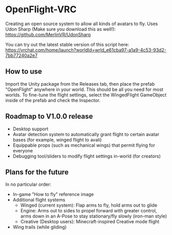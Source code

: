 # OpenFlight-VRC

Creating an open source system to allow all kinds of avatars to fly. Uses Udon Sharp (Make sure you download this as well!): https://github.com/MerlinVR/UdonSharp

You can try out the latest stable version of this script here: https://vrchat.com/home/launch?worldId=wrld_e61cba97-a1a9-4c53-93d2-7bb77240a2e7

## How to use

Import the Unity package from the Releases tab, then place the prefab "OpenFlight" anywhere in your world. This should be all you need for most worlds.
To fine-tune the flight settings, select the WingedFlight GameObject inside of the prefab and check the Inspector.

## Roadmap to V1.0.0 release

- Desktop support
- Avatar detection system to automatically grant flight to certain avatar bases (for example, winged flight to avali)
- Equippable props (such as mechanical wings) that permit flying for everyone
- Debugging tool/sliders to modify flight settings in-world (for creators)

## Plans for the future

In no particular order:
- In-game "How to fly" reference image
- Additional flight systems
  - Winged (current system): Flap arms to fly, hold arms out to glide
  - Engine: Arms out to sides to propel forward with greater control, arms down in an A-Pose to stay stationary/fly slowly (iron-man style)
  - Creative (Desktop users): Minecraft-inspired Creative mode flight
- Wing trails (while gliding)
